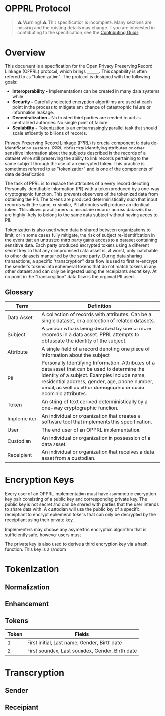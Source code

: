 # OPPRL Protocol

> :warning: Warning! :warning: 
> This specification is incomplete. Many sections are missing and the existing details may change.
> If you are interested in contributing to the specification, see the [Contributing Guide](https://spindle-health.github.io/carduus/opprl/contrib/)

# Overview

This document is a specification for the Open Privacy Preserving Record Linkage (OPPRL) protocol, which brings ______. This capability is often refered to as "tokenization".  The protocol is designed with the following goals:

- **Interoperability -** Implementations can be created in many data systems while 
- **Security -** Carefully selected encryption algorithms are used at each point in the process to mitigate any chance of catastrophic failure or information leakage.
- **Decentralization -** No trusted third parties are needed to act as centralized authories. No single point of failure.
- **Scalability -** Tokenization is an embarrassingly parallel task that should scale efficently to billions of records.

Privacy Preserving Record Linkage (PPRL) is crucial component to data de-identification systems. PPRL obfuscate identifying attributes or other sensitive information about the subjects described in the records of a dataset while still preserving the ability to link records pertaining to the same subject through the use of an encrypted token. This practice is sometimes referred to as "tokenization" and is one of the components of data deidenfication.

The task of PPRL is to replace the attributes of a every record denoting Personally Identifiable Information (PII) with a token produced by a one-way cryptographic function. This prevents observers of the tokenized data from obtaining the PII. The tokens are produced deterministically such that input records with the same, or similar, PII attributes will produce an identical token. This allows practitioners to associate records across datasets that are highly likely to belong to the same data subject without having acces to PII.

Tokenization is also used when data is shared between organizations to limit, or in some cases fully mitigate, the risk of subject re-identification in the event that an untrusted third party gains access to a dataset containing sensitive data. Each party produced encrypted tokens using a different secret key so that any compromised data asset is, at worst, only matchable to other datasets mantained by the same party. During data sharing transactions, a specific "transcryption" data flow is used to first re-encrypt the sender's tokens into ephemeral tokens that do not match tokens in any other dataset and can only be ingested using the receipiants secret key. At no point in the "transcryption" data flow is the orginoal PII used.

## Glossary

| Term | Definition |
|-|-|
| Data Asset | A collection of records with attributes. Can be a single dataset, or a collection of related datasets. |
| Subject | A person who is being decribed by one or more recoreds in a data asset. PPRL attempts to obfuscate the identity of the subject. |
| Attribute | A single field of a record denoting one piece of information about the subject. |
| PII | Personally Identifying Information. Attributes of a data asset that can be used to determine the identity of a subject. Examples include name, residential address, gender, age, phone number, email, as well as other demographic or socio-ecominic attributes. |
| Token | An string of text derived deterministically by a one-way cryptographic function. |
| Implementer | An individual or organization that creates a software tool that implements this specification. |
| User | The end user of an OPPRL implementation. |
| Custodian | An individual or organization in possession of a data asset. |
| Receipient | An individual or organization that receives a data asset from a custodian. |

# Encryption Keys

Every user of an OPPRL implementation must have asymmetric encryption key pair consisting of a public key and corresponding private key. The public key is not secret and can be shared with parties that the user intends to share data with. A custodian will use the public key of a specific receiptiant to encrypt ephemeral tokens that can only be decrypted by the receiptiant using their private key.

Implementers may choose any asymettric encryption algorithm that is sufficiently safe, however users must 

The private key is also used to derive a third encryption key via a hash function. This key is a random 


# Tokenization

## Normalization

## Enhancement

## Tokens

| Token | Fields |
|-|-|
| 1 | First initial, Last name, Gender, Birth date |
| 2 | First soundex, Last soundex, Gender, Birth date |

# Transcryption

## Sender

## Receipiant